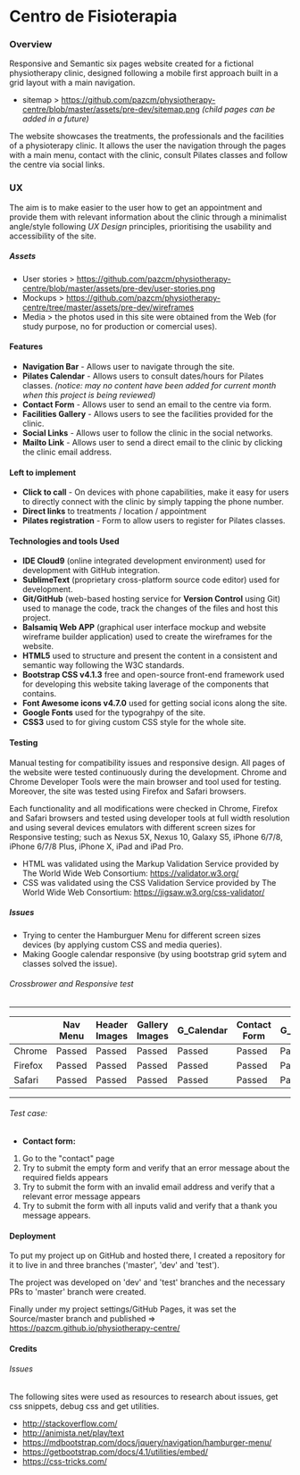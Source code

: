 # Centro de Fisioterapia

### Overview

Responsive and Semantic six pages website created for a fictional physiotherapy clinic, designed following a mobile first approach built in a grid layout with a main navigation.
* sitemap > https://github.com/pazcm/physiotherapy-centre/blob/master/assets/pre-dev/sitemap.png _(child pages can be added in a future)_
 
The website showcases the treatments, the professionals and the facilities of a physioterapy clinic. It allows the user the navigation through the pages with a main menu, contact with the clinic, consult Pilates classes and follow the centre via social links.

### UX

The aim is to make easier to the user how to get an appointment and provide them with relevant information about the clinic through a minimalist angle/style following _UX Design_ principles, prioritising the usability and accessibility of the site.

##### Assets
- User stories > https://github.com/pazcm/physiotherapy-centre/blob/master/assets/pre-dev/user-stories.png
- Mockups > https://github.com/pazcm/physiotherapy-centre/tree/master/assets/pre-dev/wireframes
- Media > the photos used in this site were obtained from the Web (for study purpose, no for production or comercial uses).

#### Features

- **Navigation Bar** - Allows user to navigate through the site.
- **Pilates Calendar** - Allows users to consult dates/hours for Pilates classes. _(notice: may no content have been added for current month when this project is being reviewed)_
- **Contact Form** - Allows user to send an email to the centre via form.
- **Facilities Gallery** - Allows users to see the facilities provided for the clinic.
- **Social Links** - Allows user to follow the clinic in the social networks. 
- **Mailto Link** - Allows user to send a direct email to the clinic by clicking the clinic email address.

#### Left to implement

- **Click to call** - On devices with phone capabilities, make it easy for users to directly connect with the clinic by simply tapping the phone number. 
- **Direct links** to treatments / location / appointment 
- **Pilates registration** - Form to allow users to register for Pilates classes.

#### Technologies and tools Used
- **IDE Cloud9** (online integrated development environment) used for development with GitHub integration.
- **SublimeText** (proprietary cross-platform source code editor) used for development.
- **Git/GitHub** (web-based hosting service for __Version Control__ using Git) used to manage the code, track the changes of the files and host this project.
- **Balsamiq Web APP** (graphical user interface mockup and website wireframe builder application) used to create the wireframes for the website.
- **HTML5** used to structure and present the content in a consistent and semantic way following the W3C standards.
- **Bootstrap CSS v4.1.3** free and open-source front-end framework used for developing this website taking laverage of the components that contains.
- **Font Awesome icons  v4.7.0** used for getting social icons along the site.
- **Google Fonts** used for the typograhpy of the site.
- **CSS3** used to for giving custom CSS style for the whole site.

#### Testing
Manual testing for compatibility issues and responsive design. All pages of the website were tested continuously during the development. Chrome and Chrome Developer Tools were the main browser and tool used for testing. Moreover, the site was tested using Firefox and Safari browsers.

Each functionality and all modifications were checked in Chrome, Firefox and Safari browsers and tested using developer tools at full width resolution and using several devices emulators with different screen sizes for Responsive testing; such as Nexus 5X, Nexus 10, Galaxy S5, iPhone 6/7/8, iPhone 6/7/8 Plus, iPhone X, iPad and iPad Pro. 


- HTML was validated using the Markup Validation Service provided by The World Wide Web Consortium: https://validator.w3.org/
- CSS was validated using the CSS Validation Service provided by The World Wide Web Consortium: https://jigsaw.w3.org/css-validator/ 


##### Issues
- Trying to center the Hamburguer Menu for different screen sizes devices (by applying custom CSS and media queries). 
- Making Google calendar responsive (by using bootstrap grid sytem and classes solved the issue).


###### Crossbrower and Responsive test
* * *

|         | Nav Menu | Header Images | Gallery Images | G_Calendar | Contact Form | G_Map | Mailto | Typography | Footer |
|---------| -------- | ------------- | -------------- | -----------| -------------| ------| -------| ---------- | ------ |
| Chrome  | Passed   | Passed	       | Passed	        | Passed	    | Passed	      | Passed| Passed	| Passed	    | Passed	|	
| Firefox | Passed	  | Passed	       | Passed	        | Passed	    | Passed	      | Passed| Passed	| Passed	    | Passed	|
| Safari  | Passed	  | Passed	       | Passed	        | Passed	    | Passed	      | Passed| Passed	| Passed	    | Passed	|
* * *

###### Test case:
- __Contact form:__
1. Go to the "contact" page
2. Try to submit the empty form and verify that an error message about the required fields appears
3. Try to submit the form with an invalid email address and verify that a relevant error message appears
4. Try to submit the form with all inputs valid and verify that a thank you message appears.



#### Deployment
To put my project up on GitHub and hosted there, I created a repository for it to live in and three branches ('master', 'dev' and 'test').


The project was developed on 'dev' and 'test' branches and the necessary PRs to 'master' branch were created.


Finally under my project settings/GitHub Pages, it was set the Source/master branch and published =>
https://pazcm.github.io/physiotherapy-centre/

#### Credits

###### Issues
The following sites were used as resources to research about issues, get css snippets, debug css and get utilities.

- http://stackoverflow.com/ 
- http://animista.net/play/text
- https://mdbootstrap.com/docs/jquery/navigation/hamburger-menu/
- https://getbootstrap.com/docs/4.1/utilities/embed/
- https://css-tricks.com/
